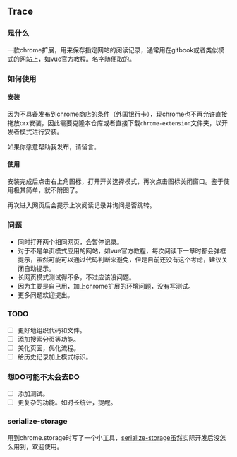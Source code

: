 ## Trace
### 是什么
一款chrome扩展，用来保存指定网站的阅读记录，通常用在gitbook或者类似模式的网站上，如[vue官方教程](!https://cn.vuejs.org/v2/guide/)。名字随便取的。
### 如何使用
#### 安装
因为不具备发布到chrome商店的条件（外国银行卡），现chrome也不再允许直接拖放crx安装，因此需要克隆本仓库或者直接下载`chrome-extension`文件夹，以开发者模式进行安装。

如果你愿意帮助我发布，请留言。
#### 使用
安装完成后点击右上角图标，打开开关选择模式，再次点击图标关闭窗口。鉴于使用极其简单，就不附图了。

再次进入网页后会提示上次阅读记录并询问是否跳转。
### 问题
- 同时打开两个相同网页，会暂停记录。
- 对于不是单页模式应用的网站，如vue官方教程，每次阅读下一章时都会弹框提示，虽然可能可以通过代码判断来避免，但是目前还没有这个考虑，建议关闭自动提示。
- 长网页模式测试得不多，不过应该没问题。
- 因为主要是自己用，加上chrome扩展的环境问题，没有写测试。
- 更多问题欢迎提出。
### TODO
- [ ] 更好地组织代码和文件。
- [ ] 添加搜索分页等功能。
- [ ] 美化页面，优化流程。
- [ ] 给历史记录加上模式标识。
### 想DO可能不太会去DO
- [ ] 添加测试。
- [ ] 更复杂的功能。如时长统计，提醒。
### serialize-storage
用到chrome.storage时写了一个小工具，[serialize-storage](!https://github.com/webbillion/serialize-storage)虽然实际开发后没怎么用到，欢迎使用。